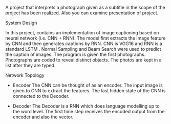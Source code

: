 A project that interprets a photograph given as a subtitle in the scope of the project has been realized. Also you can examine presentation of project.


System Design

In this project, contains an implementation of image captioning based on neural network (i.e. CNN + RNN). The model first extracts the image feature by CNN and then generates captions by RNN. CNN is VGG16 and RNN is a standard LSTM . Normal Sampling and Beam Search were used to predict the caption of images. The program is given the first photographs. Photographs are coded to reveal distinct objects. The photos are kept in a list after they are typed.


Network Topology

  - Encoder
  The CNN can be thought of as an encoder. The input image is given to CNN to extract
the features. The last hidden state of the CNN is connected to the Decoder.

  - Decoder
The Decoder is a RNN which does language modelling up to the word level. The first
time step receives the encoded output from the encoder and also the vector.

